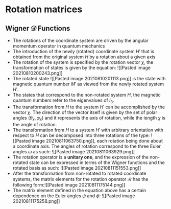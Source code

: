 # Rotation matrices

## Wigner $\mathcal{D}$ Functions

- The rotations of the coordinate system are driven by the angular momentum operator in quantum mechanics
- The introduction of the newly (rotated) coordinate system $H'$ that is obtained from the original system $H$ by a rotation about a given axis
- The rotation of the system is specified by the rotation vector $\chi$, the transformation of states is given by the equation: ![[Pasted image 20210810200243.png]]
- The rotated state ![[Pasted image 20210810201113.png]] is the state with magnetic quantum number $M'$ as viewed from the newly rotated system $H'$.
- The states that correspond to the non-rotated system $H$, the magnetic quantum numbers refer to the eigenvalues of $I_3$.
- The transformation from $H$ to the system $H'$ can be accomplished by the vector $\chi$. The direction of the vector itself is given by the set of polar angles $(\theta_x,\varphi_x)$ and it represents the axis of rotation, while the length $\chi$ is the angle of rotation.
- The transformation from $H$ to a system $H'$ with arbitrary orientation with respect to $H$ can be decomposed into three rotations of the type: ![[Pasted image 20210811063750.png]], each rotation being done about a coordinate axis. The angles of rotation correspond to the three Euler angles $\omega$ as such: ![[Pasted image 20210811063929.png]]
- The rotation operator is a **unitary one**, and the expression of the non-rotated state can be expressed in terms of the Wigner functions and the rotated basis as such: ![[Pasted image 20210811151553.png]]
- After the transformation from non-rotated to rotated coordinate systems, the matrix elements for the rotation operator $\mathcal{R}$ has the following form:![[Pasted image 20210811175144.png]]
- The matrix element defined in the equation above has a certain dependence on the Euler angles $\psi$ and $\phi$: ![[Pasted image 20210811175258.png]]